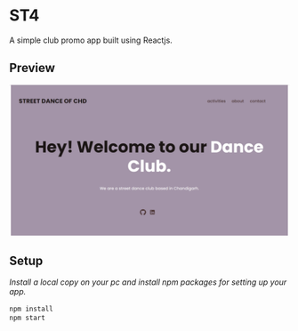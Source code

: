 # ST4 #
A simple club promo app built using Reactjs.

## Preview ##
![My Image](ss.png)

## Setup ##

*Install a local copy on your pc and install npm packages for setting up your app.* <br>
``` 
npm install
npm start
```
